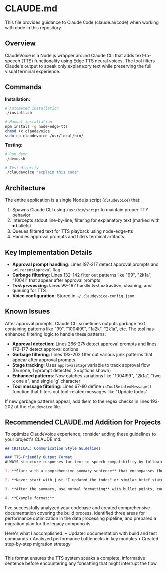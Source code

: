 # CLAUDE.md

This file provides guidance to Claude Code (claude.ai/code) when working with code in this repository.

## Overview

ClaudeVoice is a Node.js wrapper around Claude CLI that adds text-to-speech (TTS) functionality using Edge-TTS neural voices. The tool filters Claude's output to speak only explanatory text while preserving the full visual terminal experience.

## Commands

**Installation:**
```bash
# Automated installation
./install.sh

# Manual installation  
npm install -g node-edge-tts
chmod +x claudevoice
sudo cp claudevoice /usr/local/bin/
```

**Testing:**
```bash
# Run demo
./demo.sh

# Test directly
./claudevoice "explain this code"
```

## Architecture

The entire application is a single Node.js script (`claudevoice`) that:
1. Spawns Claude CLI using `/usr/bin/script` to maintain proper TTY behavior
2. Intercepts stdout line-by-line, filtering for explanatory text (marked with ⏺ bullets)
3. Queues filtered text for TTS playback using node-edge-tts
4. Handles approval prompts and filters terminal artifacts

## Key Implementation Details

- **Approval prompt handling**: Lines 197-217 detect approval prompts and set `recentApproval` flag
- **Garbage filtering**: Lines 132-142 filter out patterns like "99", "2k1a", "1004l" that appear after approval prompts
- **Text processing**: Lines 90-167 handle text extraction, cleaning, and queuing for TTS
- **Voice configuration**: Stored in `~/.claudevoice-config.json`

## Known Issues

After approval prompts, Claude CLI sometimes outputs garbage text containing patterns like "99", "1004l99", "1a2k", "2k1a", etc. The tool has enhanced filtering logic to handle these patterns:

- **Approval detection**: Lines 266-275 detect approval prompts and lines 172-177 detect approval options
- **Garbage filtering**: Lines 193-202 filter out various junk patterns that appear after approval prompts
- **Stage tracking**: Uses `approvalStage` variable to track approval flow (0=none, 1=prompt detected, 2=options shown)
- **Enhanced patterns**: Now catches variations like "1004l99", "2k1a", "two k one a", and single 'g' character
- **Tool message filtering**: Lines 67-80 define `isToolRelatedMessage()` function that filters out tool-related messages like "Update todos"

If new garbage patterns appear, add them to the regex checks in lines 193-202 of the `claudevoice` file.

## Recommended CLAUDE.md Addition for Projects

To optimize ClaudeVoice experience, consider adding these guidelines to your project's CLAUDE.md:

```markdown
## CRITICAL: Communication Style Guidelines

### TTS-Friendly Output Format
ALWAYS structure responses for text-to-speech compatibility by following these rules:

1. **Start with a comprehensive summary sentence** that encompasses the entire response before any formatting or lists. This first sentence should capture what was done, what's happening, or what will happen next.

2. **Never start with just "I updated the todos" or similar brief statements** - instead say something like "I've updated the todo list to track all database migration tasks as complete, marked the API endpoint refactoring as in progress, and added new items for the authentication improvements we discussed."

3. **After the summary, use normal formatting** with bullet points, code blocks, etc.

4. **Example format:**
```
I've successfully analyzed your codebase and created comprehensive documentation covering the build process, identified three areas for performance optimization in the data processing pipeline, and prepared a migration plan for the legacy components.

Here's what I accomplished:
• Updated documentation with build and test commands
• Analyzed performance bottlenecks in key modules
• Created step-by-step migration strategy
```
```

This format ensures the TTS system speaks a complete, informative sentence before encountering any formatting that might interrupt the flow.
